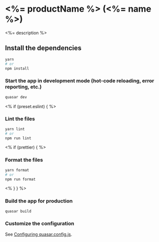 # <%= productName %> (<%= name %>)

<%= description %>

## Install the dependencies
```bash
yarn
# or
npm install
```

### Start the app in development mode (hot-code reloading, error reporting, etc.)
```bash
quasar dev
```
<% if (preset.eslint) { %>

### Lint the files
```bash
yarn lint
# or
npm run lint
```
<% if (prettier) { %>

### Format the files
```bash
yarn format
# or
npm run format
```
<% } } %>

### Build the app for production
```bash
quasar build
```

### Customize the configuration
See [Configuring quasar.config.js](https://v2.quasar.dev/quasar-cli-webpack/quasar-config-js).
